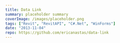 ```yaml
---
title: Data Link
summary: placeholder summary
coverImage: /images/placeholder.png
tags: ["Revit", "RevitAPI", "C#.Net", "WinForms"]
date: "2013-11-04"
repo: https://github.com/ericanastas/data-link
---
```

